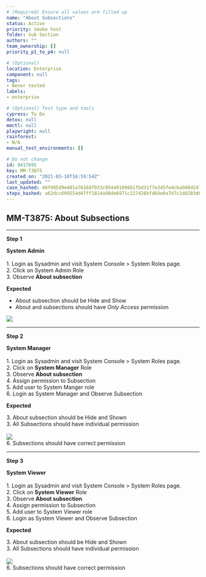 ```yaml
---
# (Required) Ensure all values are filled up
name: "About Subsections"
status: Active
priority: Smoke test
folder: Sub Section
authors: ""
team_ownership: []
priority_p1_to_p4: null

# (Optional)
location: Enterprise
component: null
tags: 
- Never tested
labels: 
- enterprise

# (Optional) Test type and tools
cypress: To Do
detox: null
mmctl: null
playwright: null
rainforest: 
- N/A
manual_test_environments: []

# Do not change
id: 9417695
key: MM-T3875
created_on: "2021-03-10T16:59:54Z"
last_updated: ""
case_hashed: 40f495d9e401a76168f033c954491096b1fbd31f7e345fe4cba9d8d247d96f304d3bd1c3f251641de44bac782f53cced
steps_hashed: a62dcc699554d47ff1814a98de6971c227426bfd64e0a7d7c1dd283d641fd5e224582790eb7fcf33204e42eb0dd2143f
---
```


<!-- (Auto-generated) Based on frontmatter's "key" and "name" -->

## MM-T3875: About Subsections

---

**Step 1**

**System Admin**\
\
1\. Login as Sysadmin and visit System Console > System Roles page.\
2\. Click on System Admin Role\
3\. Observe **About subsection**

**Expected**

- About subsection should be Hide and Show
- About and subsections should have _Only Access_ permission

![](https://smartbear-tm4j-prod-us-west-2-attachment-rich-text.s3.us-west-2.amazonaws.com/embedded-f3277290f945470c4add5d21ef3dc7ca7b74388fc7152bfb6b99ae58c66a95a8-1615400905964-1615400905964.png)

---

**Step 2**

**System Manager**\
\
1\. Login as Sysadmin and visit System Console > System Roles page.\
2\. Click on **System Manager** Role\
3\. Observe **About subsection**\
4\. Assign permission to Subsection\
5\. Add user to System Manger role\
6\. Login as System Manager and Observe Subsection

**Expected**

3\. About subsection should be Hide and Shown\
3\. All Subsections should have individual permission\
\
![](https://smartbear-tm4j-prod-us-west-2-attachment-rich-text.s3.us-west-2.amazonaws.com/embedded-f3277290f945470c4add5d21ef3dc7ca7b74388fc7152bfb6b99ae58c66a95a8-1615401274269-1615401274269.png)\
6\. Subsections should have correct permission

---

**Step 3**

**System Viewer**\
\
1\. Login as Sysadmin and visit System Console > System Roles page.\
2\. Click on **System Viewer** Role\
3\. Observe **About subsection**\
4\. Assign permission to Subsection\
5\. Add user to System Viewer role\
6\. Login as System Viewer and Observe Subsection

**Expected**

3\. About subsection should be Hide and Shown\
3\. All Subsections should have individual permission\
\
![](https://smartbear-tm4j-prod-us-west-2-attachment-rich-text.s3.us-west-2.amazonaws.com/embedded-f3277290f945470c4add5d21ef3dc7ca7b74388fc7152bfb6b99ae58c66a95a8-1615401703498-1615401703498.png)\
6\. Subsections should have correct permission
